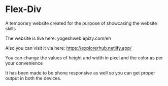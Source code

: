 # Flex-Div
A temporary website created for the purpose of showcasing the website skills

The website is live here: yogeshweb.epizy.com/eh

Also you can visit it via here: https://explorerhub.netlify.app/

You can change the values of height and width in pixel and the color as per your convenience

It has been made to be phone responsive as well so you can get proper output in both the devices.
